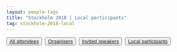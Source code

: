 ```yaml
---
layout: people-tags
title: "Stockholm 2018 | Local participants"
tag: stockholm-2018-local
---
```

<button class="grey"><a class="linkbutton" href="/tag/stockholm-2018-people">
  All attendees
</a></button>&nbsp;
<button class="grey"><a class="linkbutton" href="/tag/stockholm-2018-organiser">
  Organisers
</a></button>&nbsp;
<button class="grey"><a class="linkbutton" href="/tag/stockholm-2018-speaker">
  Invited speakers
</a></button>&nbsp;
<button class="grey"><a class="linkbutton" href="/tag/stockholm-2018-local">
  Local participants
</a></button>